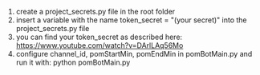 1. create a project_secrets.py file in the root folder
2. insert a variable with the name token_secret = "(your secret)" into the project_secrets.py file
3. you can find your token_secret as described here:
   https://www.youtube.com/watch?v=DArlLAq56Mo
4. configure channel_id, pomStartMin, pomEndMin in pomBotMain.py and run it with:
   python pomBotMain.py
